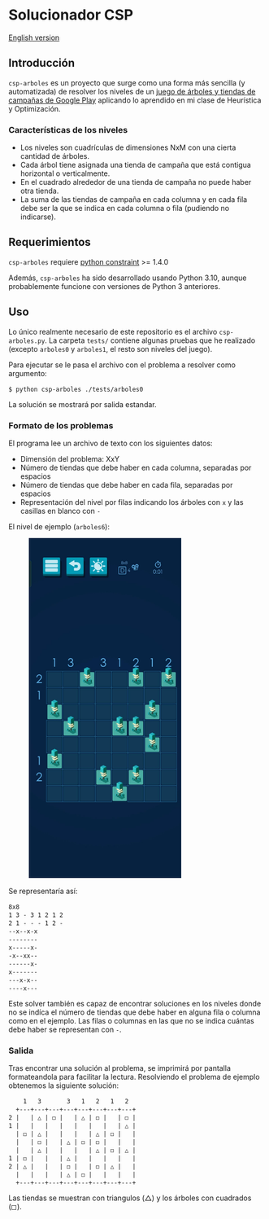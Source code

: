 # Solucionador CSP 
[English version](./README_en.md)

## Introducción
`csp-arboles` es un proyecto que surge como una forma más sencilla (y automatizada) de resolver los niveles de un
[juego de árboles y tiendas de campañas de Google Play](https://play.google.com/store/apps/details?id=com.frozax.tentsandtrees&pcampaignid=web_share)
aplicando lo aprendido en mi clase de Heurística y Optimización.

### Características de los niveles
- Los niveles son cuadrículas de dimensiones NxM con una cierta cantidad de árboles.
- Cada árbol tiene asignada una tienda de campaña que está contigua horizontal o verticalmente.
- En el cuadrado alrededor de una tienda de campaña no puede haber otra tienda.
- La suma de las tiendas de campaña en cada columna y en cada fila debe ser la que se indica en cada columna o fila (pudiendo no indicarse).

## Requerimientos
`csp-arboles` requiere [python constraint](https://pypi.org/project/python-constraint/) >= 1.4.0

Además, `csp-arboles` ha sido desarrollado usando Python 3.10, aunque probablemente funcione con versiones de Python 3 anteriores.

## Uso
Lo único realmente necesario de este repositorio es el archivo `csp-arboles.py`.
La carpeta `tests/` contiene algunas pruebas que he realizado (excepto `arboles0` y `arboles1`, el resto son niveles del juego).

Para ejecutar se le pasa el archivo con el problema a resolver como argumento:
```
$ python csp-arboles ./tests/arboles0
```
La solución se mostrará por salida estandar.

### Formato de los problemas
El programa lee un archivo de texto con los siguientes datos:
- Dimensión del problema: XxY
- Número de tiendas que debe haber en cada columna, separadas por espacios
- Número de tiendas que debe haber en cada fila, separadas por espacios
- Representación del nivel por filas indicando los árboles con `x` y las casillas en blanco con `-`

El nivel de ejemplo (`arboles6`):
<figure>
    <img src="level.jpg" alt="Ejemplo de nivel" width=300>
</figure>

Se representaría así:
```
8x8
1 3 - 3 1 2 1 2
2 1 - - - 1 2 -
--x--x-x
--------
x-----x-
-x--xx--
------x-
x-------
---x-x--
----x---
```

Este solver también es capaz de encontrar soluciones en los niveles donde no se indíca el número de tiendas que debe haber en alguna fila o columna como en el ejemplo.
Las filas o columnas en las que no se indica cuántas debe haber se representan con `-`.

### Salida
Tras encontrar una solución al problema, se imprimirá por pantalla formateandola para facilitar la lectura.
Resolviendo el problema de ejemplo obtenemos la siguiente solución:
```
    1   3       3   1   2   1   2
  +---+---+---+---+---+---+---+---+
2 |   | △ | ◻ |   | △ | ◻ |   | ◻ |
1 |   |   |   |   |   |   |   | △ |
  | ◻ | △ |   |   |   | △ | ◻ |   |
  |   | ◻ |   | △ | ◻ | ◻ |   |   |
  |   | △ |   |   |   | △ | ◻ | △ |
1 | ◻ |   |   | △ |   |   |   |   |
2 | △ |   |   | ◻ |   | ◻ | △ |   |
  |   |   |   | △ | ◻ |   |   |   |
  +---+---+---+---+---+---+---+---+
```

Las tiendas se muestran con triangulos (△) y los árboles con cuadrados (◻).
